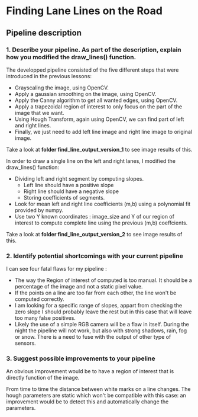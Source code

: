 # **Finding Lane Lines on the Road** 

## Pipeline description

### 1. Describe your pipeline. As part of the description, explain how you modified the draw_lines() function.

The developped pipeline consisted of the five different steps that were introduced in the previous lessons:
* Grayscaling the image, using OpenCV.
* Apply a gaussian smoothing on the image, using OpenCV.
* Apply the Canny algorithm to get all wanted edges, using OpenCV.
* Apply a trapezoidal region of interest to only focus on the part of the image that we want.
* Using Hough Transform, again using OpenCV, we can find part of left and right lines.
* Finally, we just need to add left line image and right line image to original image.

Take a look at **folder find_line_output_version_1** to see image results of this.

In order to draw a single line on the left and right lanes, I modified the draw_lines() function:
* Dividing left and right segment by computing slopes.
	* Left line should have a positive slope
	* Right line should have a negative slope
	* Storing coefficients of segments.
* Look for mean left and right line coefficients (m,b) using a polynomial fit provided by numpy.
* Use two Y known coordinates : image_size and Y of our region of interest to compute complete line using the previous (m,b) coeffcients.

Take a look at **folder find_line_output_version_2** to see image results of this.


### 2. Identify potential shortcomings with your current pipeline


I can see four fatal flaws for my pipeline :
* The way the Region of interest of computed is too manual. It should be a percentage of the image and not a static pixel value. 
* If the points on a line are too far from each other, the line won't be computed correctly.
* I am looking for a specific range of slopes, appart from checking the zero slope I should probably leave the rest but in this case that will leave too many false positives.
* Likely the use of a simple RGB camera will be a flaw in itself. During the night the pipeline will not work, but also with strong shadows, rain, fog or snow. There is a need to fuse with the output of other type of sensors.


### 3. Suggest possible improvements to your pipeline

An obvious improvement would be to have a region of interest that is directly function of the image.

From time to time the distance between white marks on a line changes. The hough parameters are static which won't be compatible with this case: an improvement would be to detect this and automatically change the parameters. 